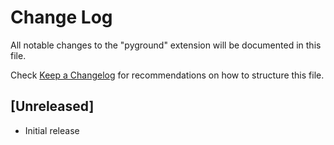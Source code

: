 # Change Log

All notable changes to the "pyground" extension will be documented in this file.

Check [Keep a Changelog](http://keepachangelog.com/) for recommendations on how to structure this file.

## [Unreleased]

- Initial release